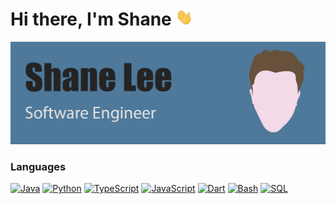 <h1> Hi there, I'm Shane <img
src="https://github.com/ShaneLee/ShaneLee/blob/master/wave.gif"
width="28px" alt="👋"></h1>

<img src="https://raw.githubusercontent.com/ShaneLee/ShaneLee/master/gh-header-image.jpg"/>


### Languages
[![Java](https://img.shields.io/badge/java-orange?style=for-the-badge&logo=openjdk)](https://github.com/ShaneLee)
[![Python](https://img.shields.io/badge/python-yellow?style=for-the-badge&logo=python)](https://github.com/ShaneLee)
[![TypeScript](https://img.shields.io/badge/typescript-blue?style=for-the-badge&logo=typescript)](https://github.com/ShaneLee)
[![JavaScript](https://img.shields.io/badge/javascript-red?style=for-the-badge&logo=javascript)](https://github.com/ShaneLee)
[![Dart](https://img.shields.io/badge/Dart-purple?style=for-the-badge&logo=dart&logoColor=white)](https://github.com/ShaneLee)
[![Bash](https://img.shields.io/badge/bash-black?style=for-the-badge&logo=gnu-bash&logoColor=white)](https://github.com/ShaneLee)
[![SQL](https://img.shields.io/badge/sql-grey?style=for-the-badge&logo=mysql)](https://github.com/ShaneLee)
